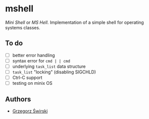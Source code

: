 mshell
======
_Mini Shell_ or _MS Hell_. Implementation of a simple shell for operating systems classes.

To do
-----
- [ ] better error handling
- [ ] syntax error for `cmd | | cmd`
- [ ] underlying `task_list` data structure
- [ ] `task_list` "locking" (disabling SIGCHLD)
- [ ] Ctrl-C support
- [ ] testing on minix OS

Authors
-------
* [Grzegorz Świrski](http://swirski.name)

